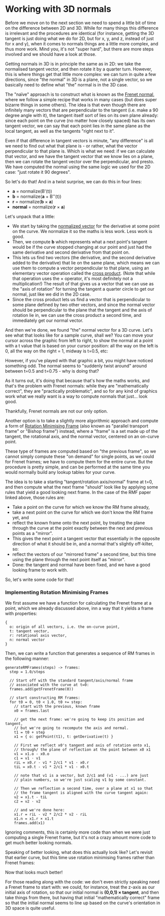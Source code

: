 # Working with 3D normals

Before we move on to the next section we need to spend a little bit of time on the difference between 2D and 3D. While for many things this difference is irrelevant and the procedures are identical (for instance, getting the 3D tangent is just doing what we do for 2D, but for x, y, and z, instead of just for x and y), when it comes to normals things are a little more complex, and thus more work. Mind you, it's not "super hard", but there are more steps involved and we should have a look at those.

Getting normals in 3D is in principle the same as in 2D: we take the normalised tangent vector, and then rotate it by a quarter turn. However, this is where things get that little more complex: we can turn in quite a few directions, since "the normal" in 3D is a plane, not a single vector, so we basically need to define what "the" normal is in the 3D case.

The "naïve" approach is to construct what is known as the [Frenet normal](https://en.wikipedia.org/wiki/Frenet%E2%80%93Serret_formulas), where we follow a simple recipe that works in many cases (but does super bizarre things in some others). The idea is that even though there are infinitely many vectors that are perpendicular to the tangent (i.e. make a 90 degree angle with it), the tangent itself sort of lies on its own plane already: since each point on the curve (no matter how closely spaced) has its own tangent vector, we can say that each point lies in the same plane as the local tangent, as well as the tangents "right next to it".

Even if that difference in tangent vectors is minute, "any difference" is all we need to find out what that plane is - or rather, what the vector perpendicular to that plane is. Which is what we need: if we can calculate that vector, and we have the tangent vector that we know lies on a plane, then we can rotate the tangent vector over the perpendicular, and presto. We have computed the normal using the same logic we used for the 2D case: "just rotate it 90 degrees".

So let's do that! And in a twist surprise, we can do this in four lines:

- **a** = normalize(B'(t))
- **b** = normalize(**a** + B''(t))
- **r** = normalize(**b** × **a**)
- **normal** = normalize(**r** × **a**)

Let's unpack that a little:

- We start by taking the [normalized vector](https://en.wikipedia.org/wiki/Unit_vector) for the derivative at some point on the curve. We normalize it so the maths is less work. Less work is good.
- Then, we compute **b** which represents what a next point's tangent would be if the curve stopped changing at our point and just had the same derivative and second derivative from that point on.
- This lets us find two vectors (the derivative, and the second derivative added to the derivative) that lie on the same plane, which means we can use them to compute a vector perpendicular to that plane, using an elementary vector operation called the [cross product](https://en.wikipedia.org/wiki/Cross_product). (Note that while that operation uses the × operator, it's most definitely not a multiplication!) The result of that gives us a vector that we can use as the "axis of rotation" for turning the tangent a quarter circle to get our normal, just like we did in the 2D case.
- Since the cross product lets us find a vector that is perpendicular to some plane defined by two other vectors, and since the normal vector should be perpendicular to the plane that the tangent and the axis of rotation lie in, we can use the cross product a second time, and immediately get our normal vector.

And then we're done, we found "the" normal vector for a 3D curve. Let's see what that looks like for a sample curve, shall we? You can move your cursor across the graphic from left to right, to show the normal at a point with a t value that is based on your cursor position: all the way on the left is 0, all the way on the right = 1, midway is t=0.5, etc:

<Graphic title="Some known and unknown vectors" setup={this.setup} draw={this.drawFrenetVectors}/>

However, if you've played with that graphic a bit, you might have noticed something odd. The normal seems to "suddenly twist around" around between t=0.5 and t=0.75 - why is doing that?

As it turns out, it's doing that because that's how the maths works, and that's the problem with Frenet normals: while they are "mathematically correct", they are "practically problematic", and so for any kind of graphics work what we really want is a way to compute normals that just... look good.

Thankfully, Frenet normals are not our only option.

Another option is to take a slightly more algorithmic approach and compute a form of [Rotation Minimising Frame](https://www.microsoft.com/en-us/research/wp-content/uploads/2016/12/Computation-of-rotation-minimizing-frames.pdf) (also known as "parallel transport frame" or "Bishop frame") instead, where a "frame" is a set made up of the tangent, the rotational axis, and the normal vector, centered on an on-curve point.

These type of frames are computed based on "the previous frame", so we cannot simply compute these "on demand" for single points, as we could for Frenet frames; we have to compute them for the entire curve. But the procedure is pretty simple, and can be performed at the same time you would normally build any lookup tables for your curve.

The idea is to take a starting "tangent/rotation axis/normal" frame at t=0, and then compute what the next frame "should" look like by applying some rules that yield a good looking next frame. In the case of the RMF paper linked above, those rules are:

- Take a point on the curve for which we know the RM frame already,
- take a next point on the curve for which we don't know the RM frame yet, and
- reflect the known frame onto the next point, by treating the plane through the curve at the point exactly between the next and previous points as a "mirror".
- This gives the next point a tangent vector that essentially in the opposite direction of what it should be in, and a normal that's slightly off-kilter, so:
- reflect the vectors of our "mirrored frame" a second time, but this time using the plane through the next point itself as "mirror".
- Done: the tangent and normal have been fixed, and we have a good looking frame to work with.

So, let's write some code for that!

<div className="howtocode">

### Implementing Rotation Minimising Frames

We first assume we have a function for calculating the Frenet frame at a point, which we already discussed above, inn a way that it yields a frame with properties:

```
{
  o: origin of all vectors, i.e. the on-curve point,
  t: tangent vector,
  r: rotational axis vector,
  n: normal vector
}
```

Then, we can write a function that generates a sequence of RM frames in the following manner:

```
generateRMFrames(steps) -> frames:
  step = 1.0/steps

  // Start off with the standard tangent/axis/normal frame
  // associated with the curve at t=0:
  frames.add(getFrenetFrame(0))

  // start constructing RM frames:
  for t0 = 0, t0 < 1.0, t0 += step:
    // start with the previous, known frame
    x0 = frames.last

    // get the next frame: we're going to keep its position and tangent,
    // but we're going to recompute the axis and normal.
    t1 = t0 + step
    x1 = { o: getPoint(t1), t: getDerivative(t) }

    // First we reflect x0's tangent and axis of rotation onto x1,
    // through/ the plane of reflection at the point between x0 x1
    v1 = x1.o - x0.o
    c1 = v1 · v1
    riL = x0.r - v1 * 2/c1 * v1 · x0.r
    tiL = x0.t - v1 * 2/c1 * v1 · x0.t

    // note that v1 is a vector, but 2/c1 and (v1 · ...) are just
    // plain numbers, so we're just scaling v1 by some constant.

    // Then we reflection a second time, over a plane at x1 so that
    // the frame tangent is aligned with the curve tangent again:
    v2 = x1.t - tiL
    c2 = v2 · v2

    // and we're done here:
    x1.r = riL - v2 * 2/c2 * v2 · riL
    x1.n = x1.r × x1.t
    frames.add(x1)
```

Ignoring comments, this is certainly more code than when we were just computing a single Frenet frame, but it's not a crazy amount more code to get much better looking normals.

</div>

Speaking of better looking, what does this actually look like? Let's revisit that earlier curve, but this time use rotation minimising frames rather than Frenet frames:

<Graphic title="Æsthetically much better 3D curve normals" setup={this.setup} draw={this.drawRMFNormals}/>

Now that looks much better!

For those reading along with the code: we don't even strictly speaking need a Frenet frame to start with: we could, for instance, treat the z-axis as our initial axis of rotation, so that our initial normal is **(0,0,1) × tangent**, and then take things from there, but having that initial "mathematically correct" frame so that the initial normal seems to line up based on the curve's orientation in 3D space is quite useful.

